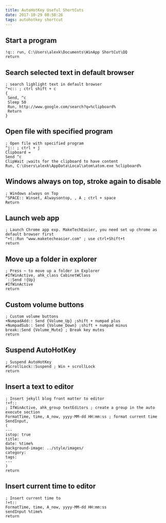```yaml
---
title: AutoHotKey Useful ShortCuts
date: 2017-10-29 08:58:26
tags: autohotkey shortcut
---
```


## Start a program
```script
!q:: run, C:\Users\alexk\Documents\WinApp ShortCut\QQ
return
```

## Search selected text in default browser
```script
; search lighlight text in default browser
^+c:: ; ctrl shift + c
{
 Send, ^c
 Sleep 50
 Run, http://www.google.com/search?q=%clipboard%
 Return
}
```

## Open file with specified program
```script
; Open file with specified program
^j:: ; ctrl + j
Clipboard =
Send ^c
ClipWait ;waits for the clipboard to have content
Run, C:\Users\alexk\AppData\Local\atom\atom.exe %clipboard%
```

## Windows always on top, stroke again to disable
```script
; Windows always on Top
^SPACE:: Winset, Alwaysontop, , A ; ctrl + space
Return
```

## Launch web app
```script
; Launch Chrome app exp. MakeTechEasier, you need set up chrome as default browser first
^+t::Run "www.maketecheasier.com" ; use ctrl+Shift+t
return
```

## Move up a folder in explorer
```script
; Press ~ to move up a folder in Explorer
#IfWinActive, ahk_class CabinetWClass
`::Send !{Up}
#IfWinActive
return
```

## Custom volume buttons
```script
; Custom volume buttons
+NumpadAdd:: Send {Volume_Up} ;shift + numpad plus
+NumpadSub:: Send {Volume_Down} ;shift + numpad minus
break::Send {Volume_Mute} ; Break key mutes
return
```

## Suspend AutoHotKey
```script
; Suspend AutoHotKey
#ScrollLock::Suspend ; Win + scrollLock
return
```

## Insert a text to editor
```script
; Insert jekyll blog front matter to editor
!+f::
; IfWinActive, ahk_group textEditors ; create a group in the auto execute section
FormatTime, time, A_now, yyyy-MM-dd HH:mm:ss ; format current time
SendInput,
(
---
istop: true
title:
date: %time%
background-image: ../style/images/
category:
tags:
---
)
return
```

## Insert current time to editor
```script
; Insert current time to
!+t::
FormatTime, time, A_now, yyyy-MM-dd HH:mm:ss
sendInput %time%
return
```
